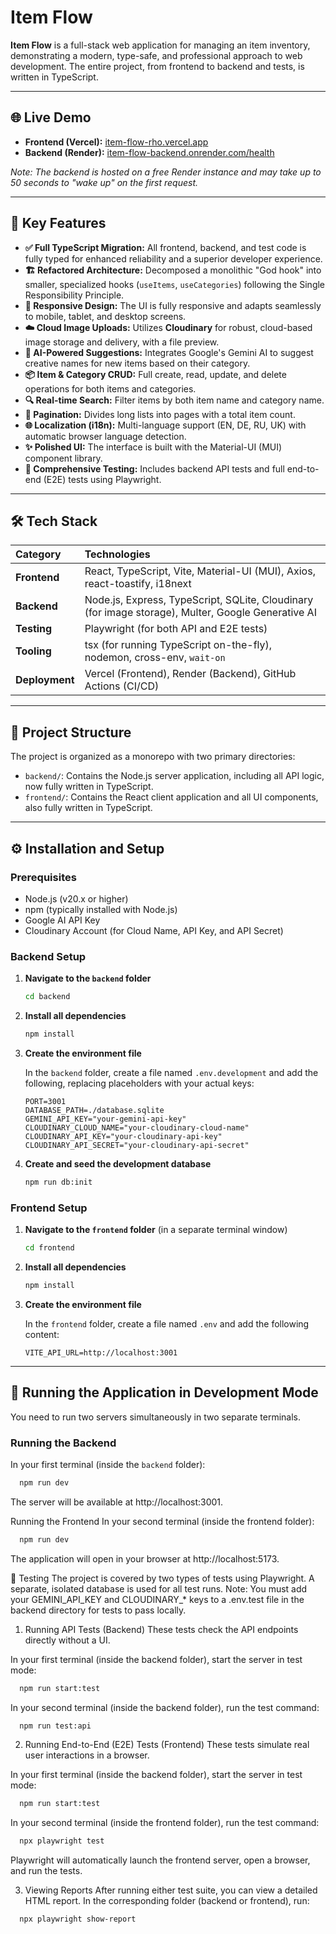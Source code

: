 # Item Flow

**Item Flow** is a full-stack web application for managing an item inventory, demonstrating a modern, type-safe, and professional approach to web development. The entire project, from frontend to backend and tests, is written in TypeScript.

---
## 🌐 Live Demo

* **Frontend (Vercel):** [item-flow-rho.vercel.app](https://item-flow-rho.vercel.app/)
* **Backend (Render):** [item-flow-backend.onrender.com/health](https://item-flow-backend.onrender.com/health)

_Note: The backend is hosted on a free Render instance and may take up to 50 seconds to "wake up" on the first request._

---
## 🚀 Key Features

* **✅ Full TypeScript Migration:** All frontend, backend, and test code is fully typed for enhanced reliability and a superior developer experience.
* **🏗️ Refactored Architecture:** Decomposed a monolithic "God hook" into smaller, specialized hooks (`useItems`, `useCategories`) following the Single Responsibility Principle.
* **📱 Responsive Design:** The UI is fully responsive and adapts seamlessly to mobile, tablet, and desktop screens.
* **☁️ Cloud Image Uploads:** Utilizes **Cloudinary** for robust, cloud-based image storage and delivery, with a file preview.
* **🤖 AI-Powered Suggestions:** Integrates Google's Gemini AI to suggest creative names for new items based on their category.
* **📦 Item & Category CRUD:** Full create, read, update, and delete operations for both items and categories.
* **🔍 Real-time Search:** Filter items by both item name and category name.
* **📄 Pagination:** Divides long lists into pages with a total item count.
* **🌐 Localization (i18n):** Multi-language support (EN, DE, RU, UK) with automatic browser language detection.
* **✨ Polished UI:** The interface is built with the Material-UI (MUI) component library.
* **🧪 Comprehensive Testing:** Includes backend API tests and full end-to-end (E2E) tests using Playwright.

---
## 🛠️ Tech Stack

| Category      | Technologies                                                                                       |
| :------------ |:---------------------------------------------------------------------------------------------------|
| **Frontend** | React, TypeScript, Vite, Material-UI (MUI), Axios, react-toastify, i18next                         |
| **Backend** | Node.js, Express, TypeScript, SQLite, Cloudinary (for image storage), Multer, Google Generative AI |
| **Testing** | Playwright (for both API and E2E tests)                                                            |
| **Tooling** | tsx (for running TypeScript on-the-fly), nodemon, cross-env, `wait-on`                             |
| **Deployment**| Vercel (Frontend), Render (Backend), GitHub Actions (CI/CD)                                        |

---
## 📁 Project Structure

The project is organized as a monorepo with two primary directories:

* `backend/`: Contains the Node.js server application, including all API logic, now fully written in TypeScript.
* `frontend/`: Contains the React client application and all UI components, also fully written in TypeScript.

---
## ⚙️ Installation and Setup

### Prerequisites

* Node.js (v20.x or higher)
* npm (typically installed with Node.js)
* Google AI API Key
* Cloudinary Account (for Cloud Name, API Key, and API Secret)

### Backend Setup

1.  **Navigate to the `backend` folder**
    ```bash
    cd backend
    ```

2.  **Install all dependencies**
    ```bash
    npm install
    ```

3.  **Create the environment file**

    In the `backend` folder, create a file named `.env.development` and add the following, replacing placeholders with your actual keys:
    ```env
    PORT=3001
    DATABASE_PATH=./database.sqlite
    GEMINI_API_KEY="your-gemini-api-key"
    CLOUDINARY_CLOUD_NAME="your-cloudinary-cloud-name"
    CLOUDINARY_API_KEY="your-cloudinary-api-key"
    CLOUDINARY_API_SECRET="your-cloudinary-api-secret"
    ```

4.  **Create and seed the development database**
    ```bash
    npm run db:init
    ```

### Frontend Setup

1.  **Navigate to the `frontend` folder** (in a separate terminal window)
    ```bash
    cd frontend
    ```

2.  **Install all dependencies**
    ```bash
    npm install
    ```

3.  **Create the environment file**

    In the `frontend` folder, create a file named `.env` and add the following content:
    ```env
    VITE_API_URL=http://localhost:3001
    ```

---
## 🚀 Running the Application in Development Mode

You need to run two servers simultaneously in two separate terminals.

### Running the Backend

In your first terminal (inside the `backend` folder):
```bash
  npm run dev
```

The server will be available at http://localhost:3001.

Running the Frontend
In your second terminal (inside the frontend folder):

```bash
  npm run dev
```

The application will open in your browser at http://localhost:5173.

🧪 Testing
The project is covered by two types of tests using Playwright. A separate, isolated database is used for all test runs. Note: You must add your GEMINI_API_KEY and CLOUDINARY_* keys to a .env.test file in the backend directory for tests to pass locally.

1. Running API Tests (Backend)
These tests check the API endpoints directly without a UI.

In your first terminal (inside the backend folder), start the server in test mode:

```bash
  npm run start:test
```
In your second terminal (inside the backend folder), run the test command:

```bash
  npm run test:api
```

2. Running End-to-End (E2E) Tests (Frontend)
These tests simulate real user interactions in a browser.

In your first terminal (inside the backend folder), start the server in test mode:

```bash
  npm run start:test
```
In your second terminal (inside the frontend folder), run the test command:

```bash
  npx playwright test
```
Playwright will automatically launch the frontend server, open a browser, and run the tests.

3. Viewing Reports
After running either test suite, you can view a detailed HTML report. In the corresponding folder (backend or frontend), run:

```bash
  npx playwright show-report
```